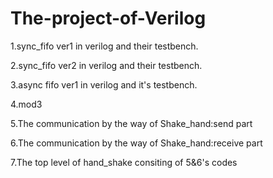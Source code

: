 # The-project-of-Verilog
1.sync_fifo ver1 in verilog and their testbench.

2.sync_fifo ver2 in verilog and their testbench.

3.async fifo ver1 in verilog and it's testbench.

4.mod3

5.The communication by the way of Shake_hand:send part

6.The communication by the way of Shake_hand:receive part

7.The top level of hand_shake consiting of 5&6's codes
